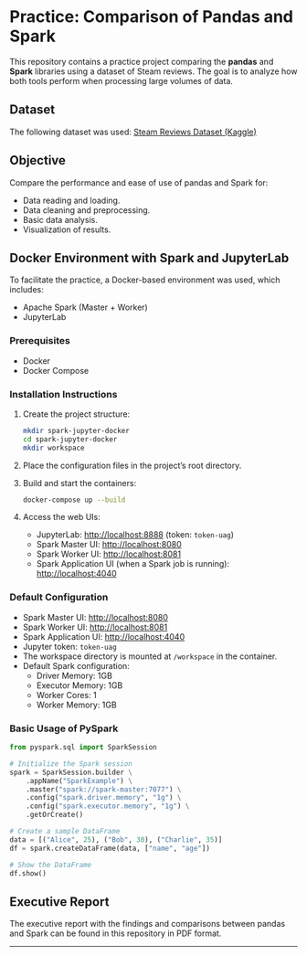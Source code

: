 # Practice: Comparison of Pandas and Spark

This repository contains a practice project comparing the **pandas** and **Spark** libraries using a dataset of Steam reviews. The goal is to analyze how both tools perform when processing large volumes of data.

## Dataset

The following dataset was used: [Steam Reviews Dataset (Kaggle)](https://www.kaggle.com/datasets/forgemaster/steam-reviews-dataset)

## Objective

Compare the performance and ease of use of pandas and Spark for:

- Data reading and loading.
- Data cleaning and preprocessing.
- Basic data analysis.
- Visualization of results.

## Docker Environment with Spark and JupyterLab

To facilitate the practice, a Docker-based environment was used, which includes:

- Apache Spark (Master + Worker)
- JupyterLab

### Prerequisites

- Docker
- Docker Compose

### Installation Instructions

1. Create the project structure:

   ```bash
   mkdir spark-jupyter-docker
   cd spark-jupyter-docker
   mkdir workspace
   ```

2. Place the configuration files in the project’s root directory.

3. Build and start the containers:

   ```bash
   docker-compose up --build
   ```

4. Access the web UIs:
   - JupyterLab: [http://localhost:8888](http://localhost:8888) (token: `token-uag`)
   - Spark Master UI: [http://localhost:8080](http://localhost:8080)
   - Spark Worker UI: [http://localhost:8081](http://localhost:8081)
   - Spark Application UI (when a Spark job is running): [http://localhost:4040](http://localhost:4040)

### Default Configuration

- Spark Master UI: [http://localhost:8080](http://localhost:8080)
- Spark Worker UI: [http://localhost:8081](http://localhost:8081)
- Spark Application UI: [http://localhost:4040](http://localhost:4040)
- Jupyter token: `token-uag`
- The workspace directory is mounted at `/workspace` in the container.
- Default Spark configuration:
  - Driver Memory: 1GB
  - Executor Memory: 1GB
  - Worker Cores: 1
  - Worker Memory: 1GB

### Basic Usage of PySpark

```python
from pyspark.sql import SparkSession

# Initialize the Spark session
spark = SparkSession.builder \
    .appName("SparkExample") \
    .master("spark://spark-master:7077") \
    .config("spark.driver.memory", "1g") \
    .config("spark.executor.memory", "1g") \
    .getOrCreate()

# Create a sample DataFrame
data = [("Alice", 25), ("Bob", 30), ("Charlie", 35)]
df = spark.createDataFrame(data, ["name", "age"])

# Show the DataFrame
df.show()
```

## Executive Report

The executive report with the findings and comparisons between pandas and Spark can be found in this repository in PDF format.

---
